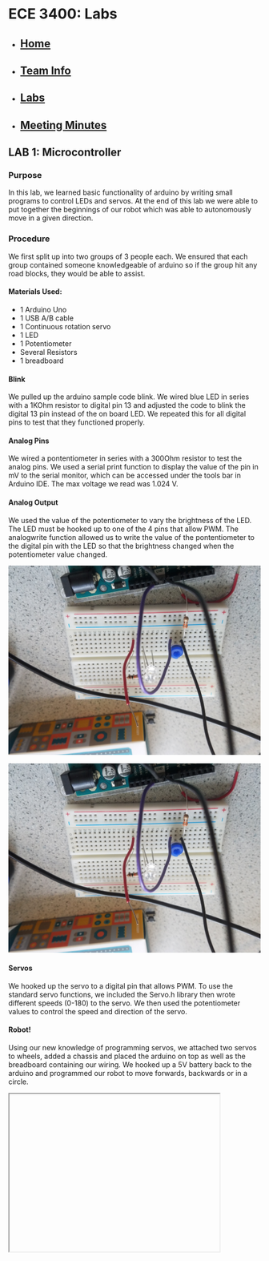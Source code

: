 # ECE 3400: Labs
* ## [Home](./index.md)
* ## [Team Info](./info.md)
* ## [Labs](./labs.md)
* ## [Meeting Minutes](./minutes.md)



## LAB 1: Microcontroller

### Purpose

In this lab, we learned basic functionality of arduino by writing small programs to control LEDs and servos. 
At the end of this lab we were able to put together the beginnings of our robot which was able to autonomously move in a given direction. 

### Procedure

We first split up into two groups of 3 people each. We ensured that each group contained someone knowledgeable of arduino so if the group hit any road blocks, they would be able to assist.

#### Materials Used:
* 1 Arduino Uno
* 1 USB A/B cable
* 1 Continuous rotation servo
* 1 LED 
* 1 Potentiometer
* Several Resistors
* 1 breadboard

#### Blink

We pulled up the arduino sample code blink. We wired blue LED in series with a 1KOhm resistor to digital pin 13 and adjusted the code to blink the digital 13 pin instead of the on board LED. We repeated this for all digital pins to test that they functioned properly. 

#### Analog Pins

We wired a pontentiometer in series with a 300Ohm resistor to test the analog pins. We used a serial print function to display the value of the pin in mV to the serial monitor, which can be accessed under the tools bar in Arduino IDE. The max voltage we read was 1.024 V.

#### Analog Output

We used the value of the potentiometer to vary the brightness of the LED. The LED must be hooked up to one of the 4 pins that allow PWM. The analogwrite function allowed us to write the value of the pontentiometer to the digital pin with the LED so that the brightness changed when the potentiometer value changed.

![LEDLight](./assets/images/LEDLight.jpg)

<img id="LEDLight" src="./assets/images/LEDLight.jpg" rotate="0">

#### Servos 

We hooked up the servo to a digital pin that allows PWM. To use the standard servo functions, we included the Servo.h library then wrote different speeds (0-180) to the servo. We then used the potentiometer values to control the speed and direction of the servo. 

#### Robot!

Using our new knowledge of programming servos, we attached two servos to wheels, added a chassis and placed the arduino on top as well as the breadboard containing our wiring. We hooked up a 5V battery back to the arduino and programmed our robot to move forwards, backwards or in a circle. 

<iframe width="420" height="315"

src="https://www.flickr.com/photos/154473257@N08/36820641636/in/datetaken/">

</iframe>
